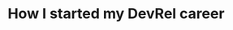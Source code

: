 ---
title: How I started my DevRel career
dateMonthYear: August 2023
description: A fireside chat on how I started my tech career and then got into Developer Advocacy 
type: page
topic: talk
link: "https://www.youtube.com/watch?v=9eifdIGye-w"
image: "/images/podcast.png"
---